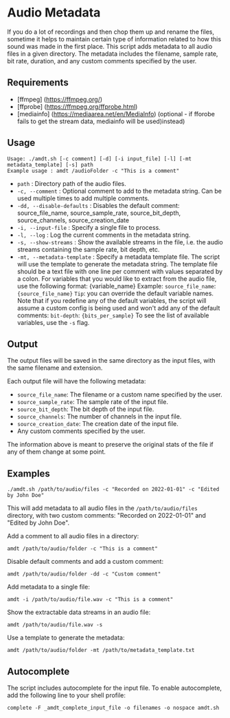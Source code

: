 # Audio Metadata

If you do a lot of recordings and then chop them up and rename the files, sometime it helps to maintain certain type of information related to how this sound was made in the first place. This script adds metadata to all audio files in a given directory. The metadata includes the filename, sample rate, bit rate, duration, and any custom comments specified by the user.

## Requirements

- [ffmpeg] (https://ffmpeg.org/)
- [ffprobe] (https://ffmpeg.org/ffprobe.html)
- [mediainfo] (https://mediaarea.net/en/MediaInfo) (optional - if fforobe fails to get the stream data, mediainfo will be used)instead)

## Usage

```shell
Usage: ./amdt.sh [-c comment] [-d] [-i input_file] [-l] [-mt metadata_template] [-s] path
Example usage : amdt /audioFolder -c "This is a comment"
```

- `path` : Directory path of the audio files.
- `-c, --comment` : Optional comment to add to the metadata string. Can be used multiple times to add multiple comments.
- `-dd, --disable-defaults` : Disables the default comment: source_file_name, source_sample_rate, source_bit_depth, source_channels, source_creation_date
- `-i, --input-file` : Specify a single file to process.
- `-l, --log` : Log the current comments in the metadata string.
- `-s, --show-streams` : Show the available streams in the file, i.e. the audio streams containing the sample rate, bit depth, etc.
- `-mt, --metadata-template` : Specify a metadata template file. The script will use the template to generate the metadata string.
     The template file should be a text file with one line per comment with values separated by a colon.
     For variables that you would like to extract from the audio file, use the following format: {variable_name}
     Example:
     `source_file_name`: `{source_file_name}`
     `Tip`: you can override the default variable names. Note that if you redefine any of the default variables, the script will assume a custom config is being used and won't add any of the default comments:
     `bit-depth`: `{bits_per_sample}`
     To see the list of available variables, use the `-s` flag.

## Output

The output files will be saved in the same directory as the input files, with the same filename and extension.

Each output file will have the following metadata:

- `source_file_name`: The filename or a custom name specified by the user.
- `source_sample_rate`: The sample rate of the input file.
- `source_bit_depth`: The bit depth of the input file.
- `source_channels`: The number of channels in the input file.
- `source_creation_date`: The creation date of the input file.
- Any custom comments specified by the user.

The information above is meant to preserve the original stats of the file if any of them change at some point.
## Examples

```shell
./amdt.sh /path/to/audio/files -c "Recorded on 2022-01-01" -c "Edited by John Doe"
```

This will add metadata to all audio files in the `/path/to/audio/files` directory, with two custom comments: "Recorded on 2022-01-01" and "Edited by John Doe".

Add a comment to all audio files in a directory:

```shell
amdt /path/to/audio/folder -c "This is a comment"
```

Disable default comments and add a custom comment:

```shell
amdt /path/to/audio/folder -dd -c "Custom comment"
```

Add metadata to a single file:

```shell
amdt -i /path/to/audio/file.wav -c "This is a comment"
```

Show the extractable data streams in an audio file:

```shell
amdt /path/to/audio/file.wav -s
```

Use a template to generate the metadata:

```shell
amdt /path/to/audio/folder -mt /path/to/metadata_template.txt
```


## Autocomplete

The script includes autocomplete for the input file. To enable autocomplete, add the following line to your shell profile:

```
complete -F _amdt_complete_input_file -o filenames -o nospace amdt.sh
```
